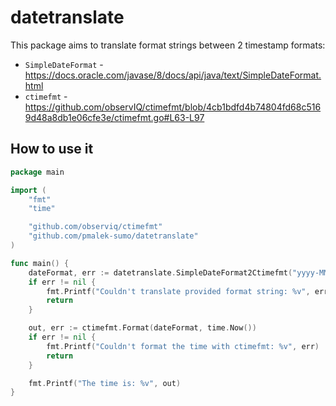 # datetranslate

This package aims to translate format strings between 2 timestamp formats:

- `SimpleDateFormat` - https://docs.oracle.com/javase/8/docs/api/java/text/SimpleDateFormat.html
- `ctimefmt` - https://github.com/observIQ/ctimefmt/blob/4cb1bdfd4b74804fd68c5169d48a8db1e06cfe3e/ctimefmt.go#L63-L97

## How to use it

```go
package main

import (
    "fmt"
    "time"

    "github.com/observiq/ctimefmt"
    "github.com/pmalek-sumo/datetranslate"
)

func main() {
    dateFormat, err := datetranslate.SimpleDateFormat2Ctimefmt("yyyy-MM-dd HH:mm:ss.SSS")
    if err != nil {
        fmt.Printf("Couldn't translate provided format string: %v", err)
        return
    }

    out, err := ctimefmt.Format(dateFormat, time.Now())
    if err != nil {
        fmt.Printf("Couldn't format the time with ctimefmt: %v", err)
        return
    }

    fmt.Printf("The time is: %v", out)
}
```
